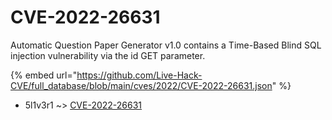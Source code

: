 # CVE-2022-26631

Automatic Question Paper Generator v1.0 contains a Time-Based Blind SQL injection vulnerability via the id GET parameter.

{% embed url="https://github.com/Live-Hack-CVE/full_database/blob/main/cves/2022/CVE-2022-26631.json" %}


* 5l1v3r1 ~> [CVE-2022-26631](https://www.alice-snow.ru/2022/database/cve-2022-26631/cve-2022-26631-5l1v3r1)